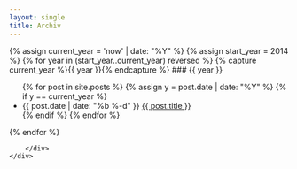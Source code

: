 ```yaml
---
layout: single
title: Archiv
---
```


<div class="row">        
    <div class="col-sm-6">
        <div class="list-group">
          <div class="panel-heading" markdown="1">
{% assign current_year = 'now' | date: "%Y" %}
{% assign start_year = 2014 %}
{% for year in (start_year..current_year) reversed %}
{% capture current_year %}{{ year }}{% endcapture %}
### {{ year }}
  <ul class="posts">
  {% for post in site.posts %}
    {% assign y = post.date | date: "%Y" %}
    {% if y == current_year %}
    <li>
      <span class="post-date">{{ post.date | date: "%b %-d" }}</span>
      <a class="post-link" href="{{ post.url | prepend: site.baseurl }}">{{ post.title }}</a>
    </li>
    {% endif %}
  {% endfor %}
  </ul>
{% endfor %}

</div>

        </div>
    </div>

</div>
